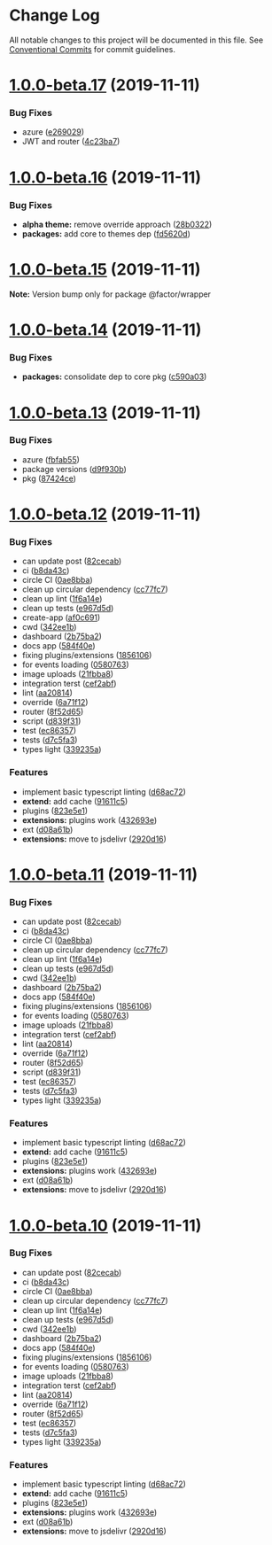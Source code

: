 # Change Log

All notable changes to this project will be documented in this file.
See [Conventional Commits](https://conventionalcommits.org) for commit guidelines.

# [1.0.0-beta.17](https://github.com/fiction-com/factor/compare/v1.0.0-beta.16...v1.0.0-beta.17) (2019-11-11)


### Bug Fixes

* azure ([e269029](https://github.com/fiction-com/factor/commit/e2690293448cd2969fa0e243694efba9d1bd8aa7))
* JWT and router ([4c23ba7](https://github.com/fiction-com/factor/commit/4c23ba75543fe1cd646291ac5885128ac31b1c78))





# [1.0.0-beta.16](https://github.com/fiction-com/factor/compare/v1.0.0-beta.15...v1.0.0-beta.16) (2019-11-11)


### Bug Fixes

* **alpha theme:** remove override approach ([28b0322](https://github.com/fiction-com/factor/commit/28b03221e2f674c3aed50d6f5c7398f17515fdcb))
* **packages:** add core to themes dep ([fd5620d](https://github.com/fiction-com/factor/commit/fd5620d45024ee77549dd08ba78e85e3ede12ecc))





# [1.0.0-beta.15](https://github.com/fiction-com/factor/compare/v1.0.0-beta.14...v1.0.0-beta.15) (2019-11-11)

**Note:** Version bump only for package @factor/wrapper





# [1.0.0-beta.14](https://github.com/fiction-com/factor/compare/v1.0.0-beta.13...v1.0.0-beta.14) (2019-11-11)


### Bug Fixes

* **packages:** consolidate dep to core pkg ([c590a03](https://github.com/fiction-com/factor/commit/c590a03809bba7c9333f1a2ced4431dc26eba82f))





# [1.0.0-beta.13](https://github.com/fiction-com/factor/compare/v1.0.0-beta.12...v1.0.0-beta.13) (2019-11-11)


### Bug Fixes

* azure ([fbfab55](https://github.com/fiction-com/factor/commit/fbfab558ffba27d46e4c8051e928713c2d7e86d7))
* package versions ([d9f930b](https://github.com/fiction-com/factor/commit/d9f930bdacc5ca958f0bb51a857f511cd3355f94))
* pkg ([87424ce](https://github.com/fiction-com/factor/commit/87424cea95ef0a33d07dfc85fe3b7e5f684ae32e))





# [1.0.0-beta.12](https://github.com/fiction-com/factor/compare/v1.0.0-beta.9...v1.0.0-beta.12) (2019-11-11)


### Bug Fixes

* can update post ([82cecab](https://github.com/fiction-com/factor/commit/82cecabaa67fd4388bf5718650f9baa1e9890951))
* ci ([b8da43c](https://github.com/fiction-com/factor/commit/b8da43c43c722d20ab68686202e1ce8f133106ee))
* circle CI ([0ae8bba](https://github.com/fiction-com/factor/commit/0ae8bba55847801625294fb70789d028e666449a))
* clean up circular dependency ([cc77fc7](https://github.com/fiction-com/factor/commit/cc77fc7fe87a52ba1a9cd5303cbb0c9015a0ae52))
* clean up lint ([1f6a14e](https://github.com/fiction-com/factor/commit/1f6a14eeb097269a9039245f78e8b07509f608dc))
* clean up tests ([e967d5d](https://github.com/fiction-com/factor/commit/e967d5d54bb1fcf70d3d3d59de9df2fbbb89ba3c))
* create-app ([af0c691](https://github.com/fiction-com/factor/commit/af0c6918a14d421c3d6ad3f6396670b9ddb502fd))
* cwd ([342ee1b](https://github.com/fiction-com/factor/commit/342ee1b2a816e08aac7744be6f183097e3216e75))
* dashboard ([2b75ba2](https://github.com/fiction-com/factor/commit/2b75ba224f0d3c310960d2ae72ff61a82124a90b))
* docs app ([584f40e](https://github.com/fiction-com/factor/commit/584f40eb29ee4dea822411d2b2ebdb62aec20f40))
* fixing plugins/extensions ([1856106](https://github.com/fiction-com/factor/commit/185610687d2a6794704c03e091bb064134b3e144))
* for events loading ([0580763](https://github.com/fiction-com/factor/commit/0580763949ddc1c26ccd585959389c925b79a3b1))
* image uploads ([21fbba8](https://github.com/fiction-com/factor/commit/21fbba8115bed8bc74cfa134bae110363b90cdce))
* integration terst ([cef2abf](https://github.com/fiction-com/factor/commit/cef2abf1d5f329bc7804fd7808d4ed0bdf6a5c60))
* lint ([aa20814](https://github.com/fiction-com/factor/commit/aa208140db31d42b6fe69b7056a2844f0a78b853))
* override ([6a71f12](https://github.com/fiction-com/factor/commit/6a71f126787692eadbf28a550e3b2a1f493197fa))
* router ([8f52d65](https://github.com/fiction-com/factor/commit/8f52d65a5a1cf236522087db8ad6013b3c4e6cb6))
* script ([d839f31](https://github.com/fiction-com/factor/commit/d839f31721fa4df1d2d7067b73af9c3a2c8241f6))
* test ([ec86357](https://github.com/fiction-com/factor/commit/ec86357123e9dcc9c5db3316f3c74e1fe0d6578a))
* tests ([d7c5fa3](https://github.com/fiction-com/factor/commit/d7c5fa36558df46b7262dbff792d556d384f60e0))
* types light ([339235a](https://github.com/fiction-com/factor/commit/339235a3ba909a0c5a17743268dd972d8a0ae8c4))


### Features

* implement basic typescript linting ([d68ac72](https://github.com/fiction-com/factor/commit/d68ac72d72b93712a55269b3bd71a0d0e741b519))
* **extend:** add cache ([91611c5](https://github.com/fiction-com/factor/commit/91611c5c10576f6ec7381406b4468483c565610d))
* plugins ([823e5e1](https://github.com/fiction-com/factor/commit/823e5e1a86dcbae0fce99f55260e54c0abff9d95))
* **extensions:** plugins work ([432693e](https://github.com/fiction-com/factor/commit/432693ed993e6a55a24c672186b4988cc120aaf0))
* ext ([d08a61b](https://github.com/fiction-com/factor/commit/d08a61bde30bbc3490a78f016d5070a6163e9d60))
* **extensions:** move to jsdelivr ([2920d16](https://github.com/fiction-com/factor/commit/2920d163c777dd95e342f46505b771001e24d41d))





# [1.0.0-beta.11](https://github.com/fiction-com/factor/compare/v1.0.0-beta.9...v1.0.0-beta.11) (2019-11-11)


### Bug Fixes

* can update post ([82cecab](https://github.com/fiction-com/factor/commit/82cecabaa67fd4388bf5718650f9baa1e9890951))
* ci ([b8da43c](https://github.com/fiction-com/factor/commit/b8da43c43c722d20ab68686202e1ce8f133106ee))
* circle CI ([0ae8bba](https://github.com/fiction-com/factor/commit/0ae8bba55847801625294fb70789d028e666449a))
* clean up circular dependency ([cc77fc7](https://github.com/fiction-com/factor/commit/cc77fc7fe87a52ba1a9cd5303cbb0c9015a0ae52))
* clean up lint ([1f6a14e](https://github.com/fiction-com/factor/commit/1f6a14eeb097269a9039245f78e8b07509f608dc))
* clean up tests ([e967d5d](https://github.com/fiction-com/factor/commit/e967d5d54bb1fcf70d3d3d59de9df2fbbb89ba3c))
* cwd ([342ee1b](https://github.com/fiction-com/factor/commit/342ee1b2a816e08aac7744be6f183097e3216e75))
* dashboard ([2b75ba2](https://github.com/fiction-com/factor/commit/2b75ba224f0d3c310960d2ae72ff61a82124a90b))
* docs app ([584f40e](https://github.com/fiction-com/factor/commit/584f40eb29ee4dea822411d2b2ebdb62aec20f40))
* fixing plugins/extensions ([1856106](https://github.com/fiction-com/factor/commit/185610687d2a6794704c03e091bb064134b3e144))
* for events loading ([0580763](https://github.com/fiction-com/factor/commit/0580763949ddc1c26ccd585959389c925b79a3b1))
* image uploads ([21fbba8](https://github.com/fiction-com/factor/commit/21fbba8115bed8bc74cfa134bae110363b90cdce))
* integration terst ([cef2abf](https://github.com/fiction-com/factor/commit/cef2abf1d5f329bc7804fd7808d4ed0bdf6a5c60))
* lint ([aa20814](https://github.com/fiction-com/factor/commit/aa208140db31d42b6fe69b7056a2844f0a78b853))
* override ([6a71f12](https://github.com/fiction-com/factor/commit/6a71f126787692eadbf28a550e3b2a1f493197fa))
* router ([8f52d65](https://github.com/fiction-com/factor/commit/8f52d65a5a1cf236522087db8ad6013b3c4e6cb6))
* script ([d839f31](https://github.com/fiction-com/factor/commit/d839f31721fa4df1d2d7067b73af9c3a2c8241f6))
* test ([ec86357](https://github.com/fiction-com/factor/commit/ec86357123e9dcc9c5db3316f3c74e1fe0d6578a))
* tests ([d7c5fa3](https://github.com/fiction-com/factor/commit/d7c5fa36558df46b7262dbff792d556d384f60e0))
* types light ([339235a](https://github.com/fiction-com/factor/commit/339235a3ba909a0c5a17743268dd972d8a0ae8c4))


### Features

* implement basic typescript linting ([d68ac72](https://github.com/fiction-com/factor/commit/d68ac72d72b93712a55269b3bd71a0d0e741b519))
* **extend:** add cache ([91611c5](https://github.com/fiction-com/factor/commit/91611c5c10576f6ec7381406b4468483c565610d))
* plugins ([823e5e1](https://github.com/fiction-com/factor/commit/823e5e1a86dcbae0fce99f55260e54c0abff9d95))
* **extensions:** plugins work ([432693e](https://github.com/fiction-com/factor/commit/432693ed993e6a55a24c672186b4988cc120aaf0))
* ext ([d08a61b](https://github.com/fiction-com/factor/commit/d08a61bde30bbc3490a78f016d5070a6163e9d60))
* **extensions:** move to jsdelivr ([2920d16](https://github.com/fiction-com/factor/commit/2920d163c777dd95e342f46505b771001e24d41d))





# [1.0.0-beta.10](https://github.com/fiction-com/factor/compare/v1.0.0-beta.9...v1.0.0-beta.10) (2019-11-11)


### Bug Fixes

* can update post ([82cecab](https://github.com/fiction-com/factor/commit/82cecabaa67fd4388bf5718650f9baa1e9890951))
* ci ([b8da43c](https://github.com/fiction-com/factor/commit/b8da43c43c722d20ab68686202e1ce8f133106ee))
* circle CI ([0ae8bba](https://github.com/fiction-com/factor/commit/0ae8bba55847801625294fb70789d028e666449a))
* clean up circular dependency ([cc77fc7](https://github.com/fiction-com/factor/commit/cc77fc7fe87a52ba1a9cd5303cbb0c9015a0ae52))
* clean up lint ([1f6a14e](https://github.com/fiction-com/factor/commit/1f6a14eeb097269a9039245f78e8b07509f608dc))
* clean up tests ([e967d5d](https://github.com/fiction-com/factor/commit/e967d5d54bb1fcf70d3d3d59de9df2fbbb89ba3c))
* cwd ([342ee1b](https://github.com/fiction-com/factor/commit/342ee1b2a816e08aac7744be6f183097e3216e75))
* dashboard ([2b75ba2](https://github.com/fiction-com/factor/commit/2b75ba224f0d3c310960d2ae72ff61a82124a90b))
* docs app ([584f40e](https://github.com/fiction-com/factor/commit/584f40eb29ee4dea822411d2b2ebdb62aec20f40))
* fixing plugins/extensions ([1856106](https://github.com/fiction-com/factor/commit/185610687d2a6794704c03e091bb064134b3e144))
* for events loading ([0580763](https://github.com/fiction-com/factor/commit/0580763949ddc1c26ccd585959389c925b79a3b1))
* image uploads ([21fbba8](https://github.com/fiction-com/factor/commit/21fbba8115bed8bc74cfa134bae110363b90cdce))
* integration terst ([cef2abf](https://github.com/fiction-com/factor/commit/cef2abf1d5f329bc7804fd7808d4ed0bdf6a5c60))
* lint ([aa20814](https://github.com/fiction-com/factor/commit/aa208140db31d42b6fe69b7056a2844f0a78b853))
* override ([6a71f12](https://github.com/fiction-com/factor/commit/6a71f126787692eadbf28a550e3b2a1f493197fa))
* router ([8f52d65](https://github.com/fiction-com/factor/commit/8f52d65a5a1cf236522087db8ad6013b3c4e6cb6))
* test ([ec86357](https://github.com/fiction-com/factor/commit/ec86357123e9dcc9c5db3316f3c74e1fe0d6578a))
* tests ([d7c5fa3](https://github.com/fiction-com/factor/commit/d7c5fa36558df46b7262dbff792d556d384f60e0))
* types light ([339235a](https://github.com/fiction-com/factor/commit/339235a3ba909a0c5a17743268dd972d8a0ae8c4))


### Features

* implement basic typescript linting ([d68ac72](https://github.com/fiction-com/factor/commit/d68ac72d72b93712a55269b3bd71a0d0e741b519))
* **extend:** add cache ([91611c5](https://github.com/fiction-com/factor/commit/91611c5c10576f6ec7381406b4468483c565610d))
* plugins ([823e5e1](https://github.com/fiction-com/factor/commit/823e5e1a86dcbae0fce99f55260e54c0abff9d95))
* **extensions:** plugins work ([432693e](https://github.com/fiction-com/factor/commit/432693ed993e6a55a24c672186b4988cc120aaf0))
* ext ([d08a61b](https://github.com/fiction-com/factor/commit/d08a61bde30bbc3490a78f016d5070a6163e9d60))
* **extensions:** move to jsdelivr ([2920d16](https://github.com/fiction-com/factor/commit/2920d163c777dd95e342f46505b771001e24d41d))
